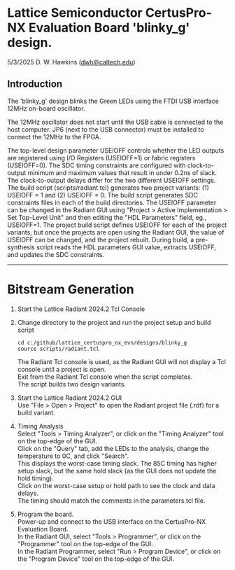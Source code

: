 # Lattice Semiconductor CertusPro-NX Evaluation Board 'blinky_g' design.

5/3/2025 D. W. Hawkins (dwh@caltech.edu)

## Introduction

The 'blinky_g' design blinks the Green LEDs using the FTDI USB interface 12MHz on-board oscillator.

The 12MHz oscillator does not start until the USB cable is connected to the host computer. JP6 (next to the USB connector) must be installed to connect the 12MHz to the FPGA.

The top-level design parameter USEIOFF controls whether the LED outputs are registered using I/O Registers (USEIOFF=1) or fabric registers (USEIOFF=0). The SDC timing constraints are configured with clock-to-output minimum and maximum values that result in under 0.2ns of slack. The clock-to-output delays differ for the two different USEIOFF settings. The build script (scripts/radiant.tcl) generates two project variants: (1) USEIOFF = 1 and (2) USEIOFF = 0. The build script generates SDC constraints files in each of the build directories. The USEIOFF parameter can be changed in the Radiant GUI using "Project > Active Implementation > Set Top-Level Unit" and then editing the "HDL Parameters" field, eg., USEIOFF=1. The project build script defines USEIOFF for each of the project variants, but once the projects are open using the Radiant GUI, the value of USEIOFF can be changed, and the project rebuilt. During build, a pre-synthesis script reads the HDL parameters GUI value, extracts USEIOFF, and updates the SDC constraints.

-------------------------------------------------------------------------------
# Bitstream Generation

1. Start the Lattice Radiant 2024.2 Tcl Console

2. Change directory to the project and run the project setup and build script  
   ~~~
   cd c:/github/lattice_certuspro_nx_evn/designs/blinky_g
   source scripts/radiant.tcl
   ~~~  
   The Radiant Tcl console is used, as the Radiant GUI will not display a Tcl console until a project is open.  
   Exit from the Radiant Tcl console when the script completes.  
   The script builds two design variants.

3. Start the Lattice Radiant 2024.2 GUI  
   Use "File > Open > Project" to open the Radiant project file (.rdf) for a build variant.

4. Timing Analysis  
   Select "Tools > Timing Analyzer", or click on the "Timing Analyzer" tool on the top-edge of the GUI.  
   Click on the "Query" tab, add the LEDs to the analysis, change the temperature to 0C, and click "Search".  
   This displays the worst-case timing slack. The 85C timing has higher setup slack, but the same hold slack (as the GUI does not update the hold timing).  
   Click on the worst-case setup or hold path to see the clock and data delays.  
   The timing should match the comments in the parameters.tcl file.

5. Program the board.  
   Power-up and connect to the USB interface on the CertusPro-NX Evaluation Board.  
   In the Radiant GUI, select "Tools > Programmer", or click on the "Programmer" tool on the top-edge of the GUI.  
   In the Radiant Programmer, select "Run > Program Device", or click on the "Program Device" tool on the top-edge of the GUI.
